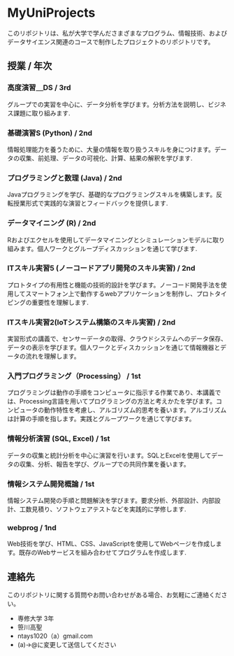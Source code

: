 # MyUniProjects

このリポジトリは、私が大学で学んださまざまなプログラム、情報技術、およびデータサイエンス関連のコースで制作したプロジェクトのリポジトリです。

## 授業 / 年次

### 高度演習＿DS / 3rd
グループでの実習を中心に、データ分析を学びます。分析方法を説明し、ビジネス課題に取り組みます.

### 基礎演習S (Python) / 2nd
情報処理能力を養うために、大量の情報を取り扱うスキルを身につけます。データの収集、前処理、データの可視化、計算、結果の解釈を学びます.

### プログラミングと数理 (Java) / 2nd
Javaプログラミングを学び、基礎的なプログラミングスキルを構築します。反転授業形式で実践的な演習とフィードバックを提供します.

### データマイニング (R) / 2nd
Rおよびエクセルを使用してデータマイニングとシミュレーションモデルに取り組みます。個人ワークとグループディスカッションを通じて学びます.

### ITスキル実習5 (ノーコードアプリ開発のスキル実習) / 2nd
プロトタイプの有用性と機能の技術的設計を学びます。ノーコード開発手法を使用してスマートフォン上で動作するwebアプリケーションを制作し、プロトタイピングの重要性を理解します.

### ITスキル実習2(IoTシステム構築のスキル実習) / 2nd
実習形式の講義で、センサーデータの取得、クラウドシステムへのデータ保存、データの表示を学びます。個人ワークとディスカッションを通じて情報機器とデータの流れを理解します。

### 入門プログラミング（Processing） / 1st
プログラミングは動作の手順をコンピュータに指示する作業であり、本講義では、Processing言語を用いてプログラミングの方法と考えかたを学びます。コンピュータの動作特性を考慮し、アルゴリズム的思考を養います。アルゴリズムは計算の手順を指します。実践とグループワークを通じて学びます。

### 情報分析演習 (SQL, Excel) / 1st
データの収集と統計分析を中心に演習を行います。SQLとExcelを使用してデータの収集、分析、報告を学び、グループでの共同作業を養います。

### 情報システム開発概論 / 1st
情報システム開発の手順と問題解決を学びます。要求分析、外部設計、内部設計、工数見積り、ソフトウェアテストなどを実践的に学修します.

### webprog / 1nd
Web技術を学び、HTML、CSS、JavaScriptを使用してWebページを作成します。既存のWebサービスを組み合わせてプログラムを作成します.

## 連絡先

このリポジトリに関する質問やお問い合わせがある場合、お気軽にご連絡ください。

- 専修大学 3年
- 笹川高聖
- ntays1020（a）gmail.com
- (a)→@に変更して送信してください
